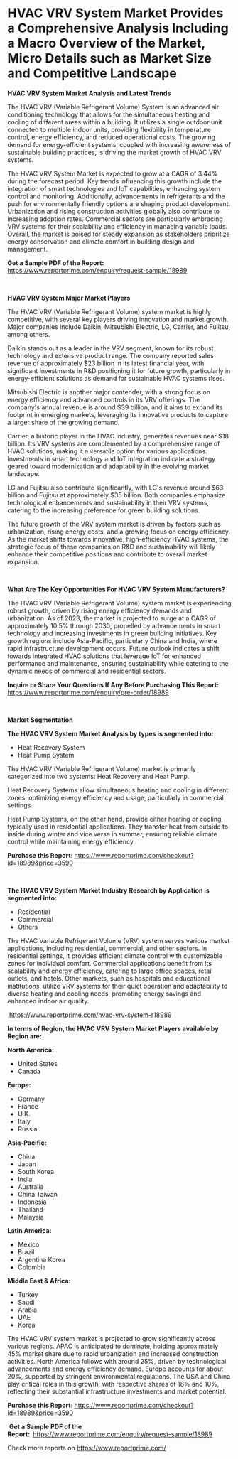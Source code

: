 <p><h1>HVAC VRV System Market Provides a Comprehensive Analysis Including a Macro Overview of the Market, Micro Details such as Market Size and Competitive Landscape</h1></p><p><strong>HVAC VRV System Market Analysis and Latest Trends</strong></p>
<p><p>The HVAC VRV (Variable Refrigerant Volume) System is an advanced air conditioning technology that allows for the simultaneous heating and cooling of different areas within a building. It utilizes a single outdoor unit connected to multiple indoor units, providing flexibility in temperature control, energy efficiency, and reduced operational costs. The growing demand for energy-efficient systems, coupled with increasing awareness of sustainable building practices, is driving the market growth of HVAC VRV systems.</p><p>The HVAC VRV System Market is expected to grow at a CAGR of 3.44% during the forecast period. Key trends influencing this growth include the integration of smart technologies and IoT capabilities, enhancing system control and monitoring. Additionally, advancements in refrigerants and the push for environmentally friendly options are shaping product development. Urbanization and rising construction activities globally also contribute to increasing adoption rates. Commercial sectors are particularly embracing VRV systems for their scalability and efficiency in managing variable loads. Overall, the market is poised for steady expansion as stakeholders prioritize energy conservation and climate comfort in building design and management.</p></p>
<p><strong>Get a Sample PDF of the Report:&nbsp;</strong> <a href="https://www.reportprime.com/enquiry/request-sample/18989?utm_campaign=3213&utm_medium=2&utm_source=Github&utm_content=ia&utm_term=19032025&utm_id=hvac-vrv-system">https://www.reportprime.com/enquiry/request-sample/18989</a></p>
<p>&nbsp;</p>
<p><strong>HVAC VRV System Major Market Players</strong></p>
<p><p>The HVAC VRV (Variable Refrigerant Volume) system market is highly competitive, with several key players driving innovation and market growth. Major companies include Daikin, Mitsubishi Electric, LG, Carrier, and Fujitsu, among others. </p><p>Daikin stands out as a leader in the VRV segment, known for its robust technology and extensive product range. The company reported sales revenue of approximately $23 billion in its latest financial year, with significant investments in R&D positioning it for future growth, particularly in energy-efficient solutions as demand for sustainable HVAC systems rises.</p><p>Mitsubishi Electric is another major contender, with a strong focus on energy efficiency and advanced controls in its VRV offerings. The company's annual revenue is around $39 billion, and it aims to expand its footprint in emerging markets, leveraging its innovative products to capture a larger share of the growing demand.</p><p>Carrier, a historic player in the HVAC industry, generates revenues near $18 billion. Its VRV systems are complemented by a comprehensive range of HVAC solutions, making it a versatile option for various applications. Investments in smart technology and IoT integration indicate a strategy geared toward modernization and adaptability in the evolving market landscape.</p><p>LG and Fujitsu also contribute significantly, with LG's revenue around $63 billion and Fujitsu at approximately $35 billion. Both companies emphasize technological enhancements and sustainability in their VRV systems, catering to the increasing preference for green building solutions.</p><p>The future growth of the VRV system market is driven by factors such as urbanization, rising energy costs, and a growing focus on energy efficiency. As the market shifts towards innovative, high-efficiency HVAC systems, the strategic focus of these companies on R&D and sustainability will likely enhance their competitive positions and contribute to overall market expansion.</p></p>
<p>&nbsp;</p>
<p><strong>What Are The Key Opportunities For HVAC VRV System Manufacturers?</strong></p>
<p><p>The HVAC VRV (Variable Refrigerant Volume) system market is experiencing robust growth, driven by rising energy efficiency demands and urbanization. As of 2023, the market is projected to surge at a CAGR of approximately 10.5% through 2030, propelled by advancements in smart technology and increasing investments in green building initiatives. Key growth regions include Asia-Pacific, particularly China and India, where rapid infrastructure development occurs. Future outlook indicates a shift towards integrated HVAC solutions that leverage IoT for enhanced performance and maintenance, ensuring sustainability while catering to the dynamic needs of commercial and residential sectors.</p></p>
<p><strong>Inquire or Share Your Questions If Any Before Purchasing This Report:</strong> <a href="https://www.reportprime.com/enquiry/pre-order/18989?utm_campaign=3213&utm_medium=2&utm_source=Github&utm_content=ia&utm_term=19032025&utm_id=hvac-vrv-system">https://www.reportprime.com/enquiry/pre-order/18989</a></p>
<p>&nbsp;</p>
<p><strong>Market Segmentation</strong></p>
<p><strong>The HVAC VRV System Market Analysis by types is segmented into:</strong></p>
<p><ul><li>Heat Recovery System</li><li>Heat Pump System</li></ul></p>
<p><p>The HVAC VRV (Variable Refrigerant Volume) market is primarily categorized into two systems: Heat Recovery and Heat Pump. </p><p>Heat Recovery Systems allow simultaneous heating and cooling in different zones, optimizing energy efficiency and usage, particularly in commercial settings. </p><p>Heat Pump Systems, on the other hand, provide either heating or cooling, typically used in residential applications. They transfer heat from outside to inside during winter and vice versa in summer, ensuring reliable climate control while maintaining energy efficiency.</p></p>
<p><strong>Purchase this Report:&nbsp;</strong><a href="https://www.reportprime.com/checkout?id=18989&price=3590&utm_campaign=3213&utm_medium=2&utm_source=Github&utm_content=ia&utm_term=19032025&utm_id=hvac-vrv-system">https://www.reportprime.com/checkout?id=18989&price=3590</a></p>
<p>&nbsp;</p>
<p><strong>The HVAC VRV System Market Industry Research by Application is segmented into:</strong></p>
<p><ul><li>Residential</li><li>Commercial</li><li>Others</li></ul></p>
<p><p>The HVAC Variable Refrigerant Volume (VRV) system serves various market applications, including residential, commercial, and other sectors. In residential settings, it provides efficient climate control with customizable zones for individual comfort. Commercial applications benefit from its scalability and energy efficiency, catering to large office spaces, retail outlets, and hotels. Other markets, such as hospitals and educational institutions, utilize VRV systems for their quiet operation and adaptability to diverse heating and cooling needs, promoting energy savings and enhanced indoor air quality.</p></p>
<p><a href="https://www.reportprime.com/hvac-vrv-system-r18989?utm_campaign=3213&utm_medium=2&utm_source=Github&utm_content=ia&utm_term=19032025&utm_id=hvac-vrv-system">&nbsp;https://www.reportprime.com/hvac-vrv-system-r18989</a></p>
<p><strong>In terms of Region, the HVAC VRV System Market Players available by Region are:</strong></p>
<p>
    <p> <strong> North America: </strong>
        <ul>
            <li>United States</li>
            <li>Canada</li>
        </ul>
        </p> 
    <p> <strong> Europe: </strong>
        <ul>
            <li>Germany</li>
            <li>France</li>
            <li>U.K.</li>
            <li>Italy</li>
            <li>Russia</li>
        </ul>
        </p> 
    <p> <strong> Asia-Pacific: </strong>
        <ul>
            <li>China</li>
            <li>Japan</li>
            <li>South Korea</li>
            <li>India</li>
            <li>Australia</li>
            <li>China Taiwan</li>
            <li>Indonesia</li>
            <li>Thailand</li>
            <li>Malaysia</li>
        </ul>
        </p> 
    <p> <strong> Latin America: </strong>
        <ul>
            <li>Mexico</li>
            <li>Brazil</li>
            <li>Argentina Korea</li>
            <li>Colombia</li>
        </ul>
        </p> 
    <p> <strong> Middle East & Africa: </strong>
        <ul>
            <li>Turkey</li>
            <li>Saudi</li>
            <li>Arabia</li>
            <li>UAE</li>
            <li>Korea</li>
        </ul>
    </p>
    </p>
<p><p>The HVAC VRV system market is projected to grow significantly across various regions. APAC is anticipated to dominate, holding approximately 45% market share due to rapid urbanization and increased construction activities. North America follows with around 25%, driven by technological advancements and energy efficiency demand. Europe accounts for about 20%, supported by stringent environmental regulations. The USA and China play critical roles in this growth, with respective shares of 18% and 10%, reflecting their substantial infrastructure investments and market potential.</p></p>
<p><strong>Purchase this Report: </strong><a href="https://www.reportprime.com/checkout?id=18989&price=3590&utm_campaign=3213&utm_medium=2&utm_source=Github&utm_content=ia&utm_term=19032025&utm_id=hvac-vrv-system">https://www.reportprime.com/checkout?id=18989&price=3590</a></p>
<p>&nbsp;<strong>Get a Sample PDF of the Report:&nbsp;&nbsp;</strong><a href="https://www.reportprime.com/enquiry/request-sample/18989?utm_campaign=3213&utm_medium=2&utm_source=Github&utm_content=ia&utm_term=19032025&utm_id=hvac-vrv-system">https://www.reportprime.com/enquiry/request-sample/18989</a></p>
<p><strong></strong></p>
<p>Check more reports on <a href="https://www.reportprime.com/?utm_campaign=3213&utm_medium=2&utm_source=Github&utm_content=ia&utm_term=19032025&utm_id=hvac-vrv-system">https://www.reportprime.com/</a></p>